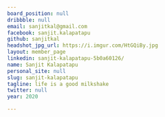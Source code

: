 ```yaml
---
board_position: null
dribbble: null
email: sanjitkal@gmail.com
facebook: sanjit.kalapatapu
github: sanjitkal
headshot_jpg_url: https://i.imgur.com/HtGQiBy.jpg
layout: member_page
linkedin: sanjit-kalapatapu-5b0a60126/
name: Sanjit Kalapatapu
personal_site: null
slug: sanjit-kalapatapu
tagline: life is a good milkshake
twitter: null
year: 2020

---
```

